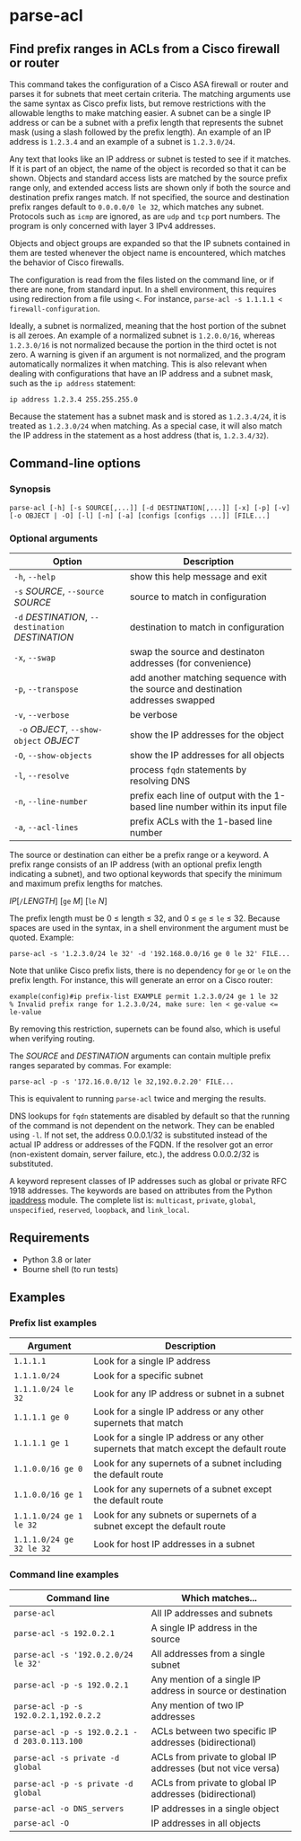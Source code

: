 # parse-acl
## Find prefix ranges in ACLs from a Cisco firewall or router

This command takes the configuration of a Cisco ASA firewall or router and parses it for subnets that meet certain criteria.
The matching arguments use the same syntax as Cisco prefix lists, but
remove restrictions with the allowable lengths to make matching easier.
A subnet can be a single IP address or can be a subnet with a prefix length that represents the
subnet mask (using a slash followed by the prefix length).
An example of an IP address is `1.2.3.4` and an example of a subnet is `1.2.3.0/24`.

Any text that looks like an IP address or subnet is tested to see if it matches.
If it is part of an object, the name of the object is recorded so that it can be shown.  Objects
and standard access lists
are matched by the source prefix range only, and extended access lists are shown only
if both the source and destination prefix ranges match.
If not specified, the source and destination prefix ranges default to `0.0.0.0/0 le 32`,
which matches any subnet.  Protocols such as `icmp` are ignored, as are `udp`
and `tcp` port numbers.  The program is only concerned with layer 3 IPv4 addresses.

Objects and object groups are expanded so that the IP subnets contained in them
are tested whenever the object name is encountered, which matches the behavior of
Cisco firewalls.

The configuration is read from the files listed on the command line, or if there are none, from
standard input.  In a shell environment, this requires using
redirection from a file using `<`.  For instance, `parse-acl -s 1.1.1.1 < firewall-configuration`.

Ideally, a subnet is normalized, meaning that the host portion of the subnet is all zeroes.
An example of a normalized subnet is `1.2.0.0/16`, whereas `1.2.3.0/16` is not normalized because the
portion in the third octet is not zero.  A warning is given if an argument is not normalized, and the program
automatically normalizes it when matching.
This is also relevant when dealing with configurations that have an IP address and a subnet mask, such as the
`ip address` statement:

    ip address 1.2.3.4 255.255.255.0

Because the statement has a subnet mask and is stored as `1.2.3.4/24`,
it is treated as `1.2.3.0/24` when matching.  As a special case, it will also match the IP address
in the statement as a host address (that is, `1.2.3.4/32`).

## Command-line options

### Synopsis

`parse-acl [-h] [-s SOURCE[,...]] [-d DESTINATION[,...]] [-x] [-p] [-v] [-o OBJECT | -O] [-l] [-n] [-a] [configs [configs ...]] [FILE...]`

### Optional arguments

| Option | Description |
| ------ | ----------- |
| `-h`, `--help` |           show this help message and exit |
| `-s` *SOURCE*, `--source` *SOURCE* | source to match in configuration |
| `-d` *DESTINATION*, `--destination` *DESTINATION* | destination to match in configuration |
|  `-x`, `--swap` |        swap the source and destinaton addresses (for convenience) |
|  `-p`, `--transpose` |      add another matching sequence with the source and destination addresses swapped |
| `-v`, `--verbose` |        be verbose |
| ` -o` *OBJECT*, `--show-object` *OBJECT* |                        show the IP addresses for the object |
| `-O`, `--show-objects` |    show the IP addresses for all objects |
|  `-l`, `--resolve`     |    process `fqdn` statements by resolving DNS |
|  `-n`, `--line-number` |    prefix each line of output with the 1-based line number within its input file |
|  `-a`, `--acl-lines`   |    prefix ACLs with the 1-based line number |

The source or destination can either be a prefix range or a keyword.
A prefix range consists of an IP address (with an optional prefix
length indicating a subnet), and two optional keywords that specify
the minimum and maximum prefix lengths for matches.

*IP*[`/`*LENGTH*] [`ge` *M*] [`le` *N*]

The prefix length must be 0 ≤ length ≤ 32, and 0 ≤ `ge` ≤ `le` ≤ 32.
Because spaces are used in the syntax, in a shell environment the argument must
be quoted.  Example: 

    parse-acl -s '1.2.3.0/24 le 32' -d '192.168.0.0/16 ge 0 le 32' FILE...

Note that unlike Cisco prefix lists, there is no dependency for
`ge` or `le` on the prefix length.  For instance, this will
generate an error on a Cisco router:

    example(config)#ip prefix-list EXAMPLE permit 1.2.3.0/24 ge 1 le 32
    % Invalid prefix range for 1.2.3.0/24, make sure: len < ge-value <= le-value

By removing this restriction, supernets can be found also, which is
useful when verifying routing.

The *SOURCE* and *DESTINATION* arguments can contain multiple prefix
ranges separated by commas.  For example:

    parse-acl -p -s '172.16.0.0/12 le 32,192.0.2.20' FILE...

This is equivalent to running `parse-acl` twice and merging the
results.

DNS lookups for `fqdn` statements are disabled by default so
that the running of the command is not dependent on the network.
They can be enabled using `-l`.  If not set, the address 0.0.0.1/32
is substituted instead of the actual IP address or addresses of the FQDN.
If the resolver got an error (non-existent domain, server failure,
etc.), the address 0.0.0.2/32 is substituted.

A keyword represent classes of IP addresses such as global or private
RFC 1918 addresses.  The keywords are based on attributes from the
Python
[ipaddress](https://docs.python.org/3/library/ipaddress.html#ipaddress.IPv4Address)
module.  The complete list is: `multicast`,
`private`, `global`, `unspecified`, `reserved`,
`loopback`, and `link_local`.

## Requirements

- Python 3.8 or later
- Bourne shell (to run tests)

## Examples

### Prefix list examples

| Argument | Description |
| --- | --- |
| `1.1.1.1`                 | Look for a single IP address |
| `1.1.1.0/24`              | Look for a specific subnet |
| `1.1.1.0/24 le 32`        | Look for any IP address or subnet in a subnet |
| `1.1.1.1 ge 0`            | Look for a single IP address or any other supernets that match |
| `1.1.1.1 ge 1`            | Look for a single IP address or any other supernets that match except the default route |
| `1.1.0.0/16 ge 0`         | Look for any supernets of a subnet including the default route |
| `1.1.0.0/16 ge 1`         | Look for any supernets of a subnet except the default route |
| `1.1.1.0/24 ge 1 le 32`   | Look for any subnets or supernets of a subnet except the default route |
| `1.1.1.0/24 ge 32 le 32`  | Look for host IP addresses in a subnet |

### Command line examples

| Command line | Which matches... |
| --- | --- |
| `parse-acl` | All IP addresses and subnets |
| `parse-acl -s 192.0.2.1` | A single IP address in the source |
| `parse-acl -s '192.0.2.0/24 le 32'` | All addresses from a single subnet |
| `parse-acl -p -s 192.0.2.1` | Any mention of a single IP address in source or destination |
| `parse-acl -p -s 192.0.2.1,192.0.2.2` | Any mention of two IP addresses |
| `parse-acl -p -s 192.0.2.1 -d 203.0.113.100` | ACLs between two specific IP addresses (bidirectional) |
| `parse-acl -s private -d global` | ACLs from private to global IP addresses (but not vice versa) |
| `parse-acl -p -s private -d global` | ACLs from private to global IP addresses (bidirectional) |
| `parse-acl -o DNS_servers` | IP addresses in a single object |
| `parse-acl -O` | IP addresses in all objects |
